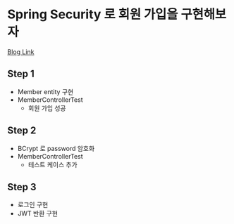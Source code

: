 # Spring Security 로 회원 가입을 구현해보자

[Blog Link](https://hyune-c.tistory.com/entry/%ED%9A%8C%EC%9B%90-%EA%B0%80%EC%9E%85%EC%9D%84-%ED%95%B4%EB%B3%B4%EC%9E%90-%EC%95%94%ED%98%B8%ED%99%94%EC%97%90%EC%84%9C-spring-security-%EA%B9%8C%EC%A7%80)

## Step 1

- Member entity 구현
- MemberControllerTest
    - 회원 가입 성공

## Step 2

- BCrypt 로 password 암호화
- MemberControllerTest
    - 테스트 케이스 추가

## Step 3

- 로그인 구현
- JWT 반환 구현
